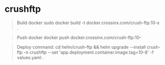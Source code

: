 # crushftp

> Build docker
sudo docker build -t docker.crossinx.com/crush-ftp:10-x .

> Push docker
docker push docker.crossinx.com/crush-ftp:10-

> Deploy command:
cd helm/crush-ftp && helm upgrade --install crush-ftp -n crushftp --set 'app.deployment.container.image.tag=10-8' -f values.yaml .